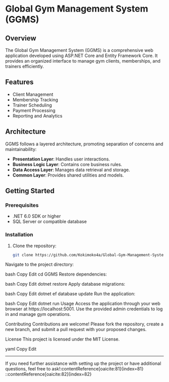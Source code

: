 # Global Gym Management System (GGMS)

## Overview

The Global Gym Management System (GGMS) is a comprehensive web application developed using ASP.NET Core and Entity Framework Core. It provides an organized interface to manage gym clients, memberships, and trainers efficiently.

## Features

- Client Management
- Membership Tracking
- Trainer Scheduling
- Payment Processing
- Reporting and Analytics

## Architecture

GGMS follows a layered architecture, promoting separation of concerns and maintainability:

- **Presentation Layer**: Handles user interactions.
- **Business Logic Layer**: Contains core business rules.
- **Data Access Layer**: Manages data retrieval and storage.
- **Common Layer**: Provides shared utilities and models.

## Getting Started

### Prerequisites

- .NET 6.0 SDK or higher
- SQL Server or compatible database

### Installation

1. Clone the repository:

   ```bash
   git clone https://github.com/Kokimoko4a/Global-Gym-Management-System-GGMS-
Navigate to the project directory:

bash
Copy
Edit
cd GGMS
Restore dependencies:

bash
Copy
Edit
dotnet restore
Apply database migrations:

bash
Copy
Edit
dotnet ef database update
Run the application:

bash
Copy
Edit
dotnet run
Usage
Access the application through your web browser at https://localhost:5001. Use the provided admin credentials to log in and manage gym operations.

Contributing
Contributions are welcome! Please fork the repository, create a new branch, and submit a pull request with your proposed changes.

License
This project is licensed under the MIT License.

yaml
Copy
Edit

---

If you need further assistance with setting up the project or have additional questions, feel free to ask!:contentReference[oaicite:81]{index=81}
::contentReference[oaicite:82]{index=82}
 
